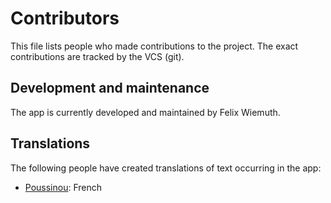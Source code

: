 Contributors
============
This file lists people who made contributions to the project. The exact contributions are tracked by the VCS (git).

Development and maintenance
---------------------------
The app is currently developed and maintained by Felix Wiemuth. 

Translations
------------
The following people have created translations of text occurring in the app:
- [Poussinou](https://github.com/Poussinou): French
